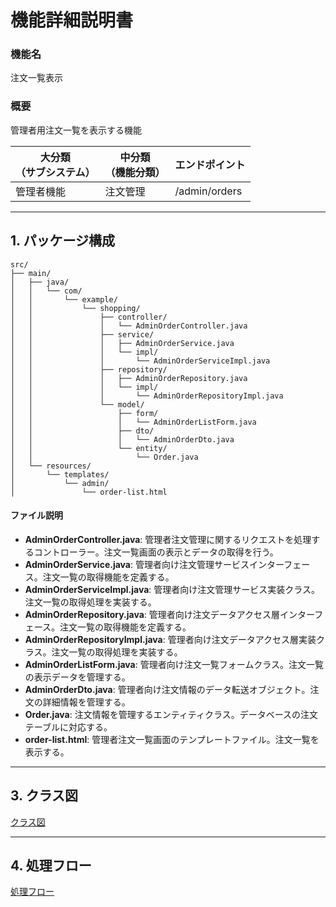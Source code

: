 # 機能詳細説明書
### 機能名
注文一覧表示

### 概要
管理者用注文一覧を表示する機能

|大分類<br>（サブシステム）|中分類<br>（機能分類）|エンドポイント|
|----|----|----|
|管理者機能|注文管理|/admin/orders|

---

## 1. パッケージ構成
```
src/
├── main/
│   ├── java/
│   │   └── com/
│   │       └── example/
│   │           └── shopping/
│   │               ├── controller/
│   │               │   └── AdminOrderController.java
│   │               ├── service/
│   │               │   ├── AdminOrderService.java
│   │               │   └── impl/
│   │               │       └── AdminOrderServiceImpl.java
│   │               ├── repository/
│   │               │   ├── AdminOrderRepository.java
│   │               │   └── impl/
│   │               │       └── AdminOrderRepositoryImpl.java
│   │               └── model/
│   │                   ├── form/
│   │                   │   └── AdminOrderListForm.java
│   │                   ├── dto/
│   │                   │   └── AdminOrderDto.java
│   │                   └── entity/
│   │                       └── Order.java
│   └── resources/
│       └── templates/
│           └── admin/
│               └── order-list.html
```

#### ファイル説明
- **AdminOrderController.java**: 管理者注文管理に関するリクエストを処理するコントローラー。注文一覧画面の表示とデータの取得を行う。
- **AdminOrderService.java**: 管理者向け注文管理サービスインターフェース。注文一覧の取得機能を定義する。
- **AdminOrderServiceImpl.java**: 管理者向け注文管理サービス実装クラス。注文一覧の取得処理を実装する。
- **AdminOrderRepository.java**: 管理者向け注文データアクセス層インターフェース。注文一覧の取得機能を定義する。
- **AdminOrderRepositoryImpl.java**: 管理者向け注文データアクセス層実装クラス。注文一覧の取得処理を実装する。
- **AdminOrderListForm.java**: 管理者向け注文一覧フォームクラス。注文一覧の表示データを管理する。
- **AdminOrderDto.java**: 管理者向け注文情報のデータ転送オブジェクト。注文の詳細情報を管理する。
- **Order.java**: 注文情報を管理するエンティティクラス。データベースの注文テーブルに対応する。
- **order-list.html**: 管理者注文一覧画面のテンプレートファイル。注文一覧を表示する。

---

## 3. クラス図
[クラス図](class/cl-orderList.md)

---

## 4. 処理フロー
[処理フロー](sequence/sq-orderList.md) 